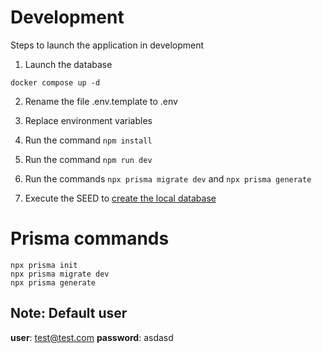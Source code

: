 # Development

Steps to launch the application in development

1. Launch the database

```
docker compose up -d
```

2. Rename the file .env.template to .env

3. Replace environment variables

4. Run the command `npm install`

5. Run the command `npm run dev`

6. Run the commands `npx prisma migrate dev` and `npx prisma generate`

7. Execute the SEED to [create the local database](localhost:3000/api/seed)

# Prisma commands

```
npx prisma init
npx prisma migrate dev
npx prisma generate
```

## Note: Default user

**user**: test@test.com
**password**: asdasd

